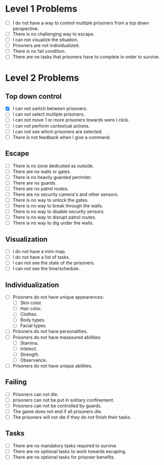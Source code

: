 # Level 1 Problems

- [ ] I do not have a way to control multiple prisoners from a top down perspective.
- [ ] There is no challenging way to escape.
- [ ] I can not visualize the situation.
- [ ] Prisoners are not individualized.
- [ ] There is no fail condition.
- [ ] There are no tasks that prisoners have to complete in order to survive.

# Level 2 Problems

## Top down control

- [X] I can not switch between prisoners.
- [ ] I can not select multiple prisoners.
- [ ] I can not move 1 or more prisoners towards were I click.
- [ ] I can not perform contextual actions.
- [ ] I can not see which prisoners are selected.
- [ ] There is not feedback when I give a command.

## Escape

- [ ] There is no zone dedicated as outside.
- [ ] There are no walls or gates.
- [ ] There is no heavily guarded perimiter.
- [ ] There are no guards.
- [ ] There are no patrol routes.
- [ ] There are no security camera's and other sensors.
- [ ] There is no way to unlock the gates.
- [ ] There is no way to break through the walls.
- [ ] There is no way to disable security sensors.
- [ ] There is no way to disrupt patrol routes.
- [ ] There is no way to dig under the walls.

## Visualization

- [ ] I do not have a mini-map.
- [ ] I do not have a list of tasks.
- [ ] I can not see the state of the prisoners.
- [ ] I can not see the time/schedule.

## Individualization

- [ ] Prisoners do not have unique appearences:
    - [ ] Skin color.
    - [ ] Hair color.
    - [ ] Clothes.
    - [ ] Body types.
    - [ ] Facial types.
- [ ] Prisoners do not have personalities.
- [ ] Prisoners do not have meassured abilities:
    - [ ] Stamina.
    - [ ] Intelect.
    - [ ] Strength.
    - [ ] Observance.
- [ ] Prisoners do not have unique abilities.

## Failing

- [ ] Prisoners can not die.
- [ ] prisoners can not be put in solitary confinement.
- [ ] Prisoners can not be controlled by guards.
- [ ] The game does not end if all prisoners die.
- [ ] The prisoners will not die if they do not finish their tasks.

## Tasks

- [ ] There are no mandatory tasks required to survive.
- [ ] There are no optional tasks to work towards escaping.
- [ ] There are no optional tasks for prisoner benefits.